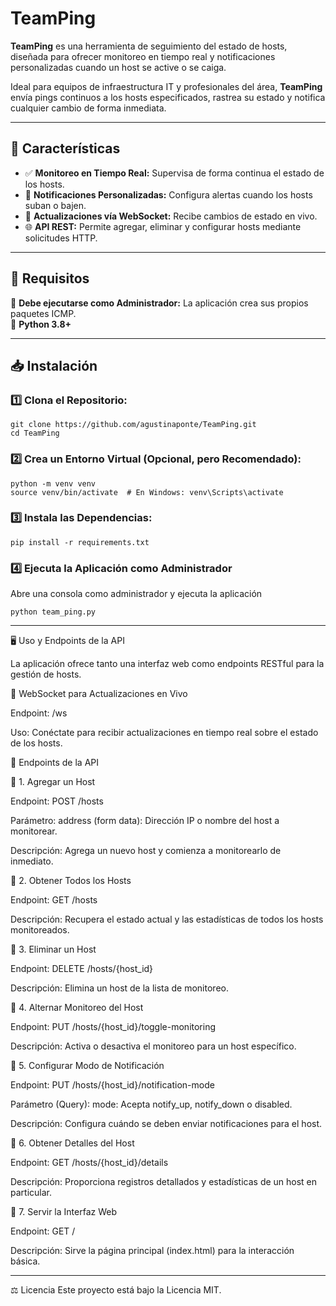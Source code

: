 # TeamPing

**TeamPing** es una herramienta de seguimiento del estado de hosts, diseñada para ofrecer monitoreo en tiempo real y notificaciones personalizadas cuando un host se active o se caiga.  

Ideal para equipos de infraestructura IT y profesionales del área, **TeamPing** envía pings continuos a los hosts especificados, rastrea su estado y notifica cualquier cambio de forma inmediata.  

---

## 🚀 Características

- ✅ **Monitoreo en Tiempo Real:** Supervisa de forma continua el estado de los hosts.  
- 🔔 **Notificaciones Personalizadas:** Configura alertas cuando los hosts suban o bajen.  
- 🔄 **Actualizaciones vía WebSocket:** Recibe cambios de estado en vivo.  
- 🌐 **API REST:** Permite agregar, eliminar y configurar hosts mediante solicitudes HTTP.  

---

## 📌 Requisitos

🔹 **Debe ejecutarse como Administrador:** La aplicación crea sus propios paquetes ICMP.  
🔹 **Python 3.8+**  

---

## 📥 Instalación

### 1️⃣ Clona el Repositorio:

```
git clone https://github.com/agustinaponte/TeamPing.git
cd TeamPing
```
### 2️⃣ Crea un Entorno Virtual (Opcional, pero Recomendado):
```
python -m venv venv
source venv/bin/activate  # En Windows: venv\Scripts\activate
```
### 3️⃣ Instala las Dependencias:
```
pip install -r requirements.txt
```
### 4️⃣ Ejecuta la Aplicación como Administrador
Abre una consola como administrador y ejecuta la aplicación
```
python team_ping.py
```
---

🖥️ Uso y Endpoints de la API

La aplicación ofrece tanto una interfaz web como endpoints RESTful para la gestión de hosts.

📡 WebSocket para Actualizaciones en Vivo

Endpoint: /ws

Uso: Conéctate para recibir actualizaciones en tiempo real sobre el estado de los hosts.

📌 Endpoints de la API

🔹 1. Agregar un Host

Endpoint: POST /hosts

Parámetro: address (form data): Dirección IP o nombre del host a monitorear.

Descripción: Agrega un nuevo host y comienza a monitorearlo de inmediato.

🔹 2. Obtener Todos los Hosts

Endpoint: GET /hosts

Descripción: Recupera el estado actual y las estadísticas de todos los hosts monitoreados.

🔹 3. Eliminar un Host

Endpoint: DELETE /hosts/{host_id}

Descripción: Elimina un host de la lista de monitoreo.

🔹 4. Alternar Monitoreo del Host

Endpoint: PUT /hosts/{host_id}/toggle-monitoring

Descripción: Activa o desactiva el monitoreo para un host específico.

🔹 5. Configurar Modo de Notificación

Endpoint: PUT /hosts/{host_id}/notification-mode

Parámetro (Query): mode: Acepta notify_up, notify_down o disabled.

Descripción: Configura cuándo se deben enviar notificaciones para el host.

🔹 6. Obtener Detalles del Host

Endpoint: GET /hosts/{host_id}/details

Descripción: Proporciona registros detallados y estadísticas de un host en particular.

🔹 7. Servir la Interfaz Web

Endpoint: GET /

Descripción: Sirve la página principal (index.html) para la interacción básica.

---

⚖️ Licencia
Este proyecto está bajo la Licencia MIT.